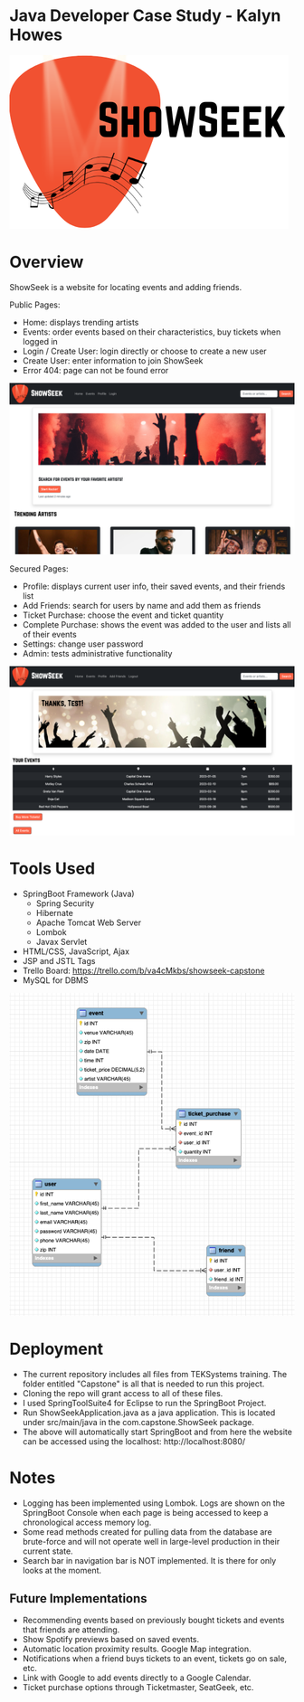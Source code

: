 # Java Developer Case Study - Kalyn Howes

![Alt text](ShowSeek/src/main/webapp/pub/images/Logo.png)

Overview
=
ShowSeek is a website for locating events and adding friends. 

Public Pages:
- Home: displays trending artists 
- Events: order events based on their characteristics, buy tickets when logged in
- Login / Create User: login directly or choose to create a new user
- Create User: enter information to join ShowSeek
- Error 404: page can not be found error

![Alt text](ShowSeek/src/main/webapp/pub/images/HomePage.png)

Secured Pages: 
- Profile: displays current user info, their saved events, and their friends list
- Add Friends: search for users by name and add them as friends
- Ticket Purchase: choose the event and ticket quantity
- Complete Purchase: shows the event was added to the user and lists all of their events
- Settings: change user password
- Admin: tests administrative functionality

![Alt text](ShowSeek/src/main/webapp/pub/images/PurchaseCompletePage.png)

Tools Used
===
- SpringBoot Framework (Java)
    - Spring Security
    - Hibernate
    - Apache Tomcat Web Server
    - Lombok
    - Javax Servlet
- HTML/CSS, JavaScript, Ajax
- JSP and JSTL Tags
- Trello Board: https://trello.com/b/va4cMkbs/showseek-capstone
- MySQL for DBMS

![Alt text](ShowSeek/DB_EER.png)

Deployment
==
- The current repository includes all files from TEKSystems training. The folder entitled "Capstone" is all that is needed to run this project.
- Cloning the repo will grant access to all of these files.
- I used SpringToolSuite4 for Eclipse to run the SpringBoot Project.
- Run ShowSeekApplication.java as a java application. This is located under src/main/java in the com.capstone.ShowSeek package.
- The above will automatically start SpringBoot and from here the website can be accessed using the localhost: http://localhost:8080/ 

Notes
==
- Logging has been implemented using Lombok. Logs are shown on the SpringBoot Console when each page is being accessed to keep a chronological access memory log.
- Some read methods created for pulling data from the database are brute-force and will not operate well in large-level production in their current state. 
- Search bar in navigation bar is NOT implemented. It is there for only looks at the moment.

## Future Implementations
- Recommending events based on previously bought tickets and events that friends are attending.
- Show Spotify previews based on saved events.
- Automatic location proximity results. Google Map integration. 
- Notifications when a friend buys tickets to an event, tickets go on sale, etc.
- Link with Google to add events directly to a Google Calendar.
- Ticket purchase options through Ticketmaster, SeatGeek, etc.


